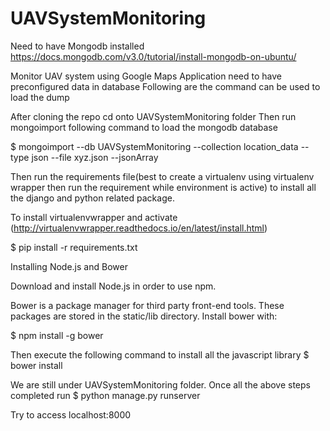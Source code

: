 # UAVSystemMonitoring
Need to have Mongodb installed
https://docs.mongodb.com/v3.0/tutorial/install-mongodb-on-ubuntu/

Monitor UAV system using Google Maps
Application need to have preconfigured data in database
Following are the command can be used to load the dump

After cloning the repo 
cd onto UAVSystemMonitoring folder
Then run mongoimport following command to load the mongodb database

$ mongoimport --db UAVSystemMonitoring --collection location_data --type json --file xyz.json --jsonArray

Then run the requirements file(best to create a virtualenv using virtualenv wrapper then run the requirement while environment is active) to install all the django and python related package.

To install virtualenvwrapper and activate (http://virtualenvwrapper.readthedocs.io/en/latest/install.html)

$ pip install -r requirements.txt


Installing Node.js and Bower

Download and install Node.js in order to use npm.

Bower is a package manager for third party front-end tools. These packages are stored in the static/lib directory. Install bower with:

$ npm install -g bower

Then execute the following command to install all the javascript library
$ bower install

We are still under UAVSystemMonitoring  folder.
Once all the above steps completed run 
$ python manage.py runserver

Try to access localhost:8000


